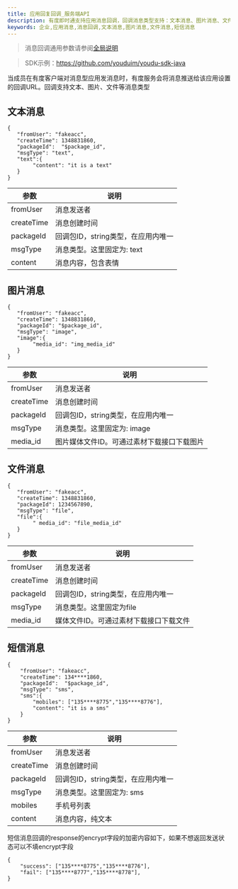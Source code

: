 ```yaml
---
title: 应用回复回调_服务端API
description: 有度即时通支持应用消息回调，回调消息类型支持：文本消息、图片消息、文件消息、短信消息。当成员在有度客户端对消息型应用发消息时，有度服务会将消息推送给该应用设置的回调URL。
keywords: 企业,应用消息,消息回调,文本消息,图片消息,文件消息,短信消息
---
```


> 消息回调通用参数请参阅[全局说明](c01_00002.md#_5)

> SDK示例：https://github.com/youduim/youdu-sdk-java

当成员在有度客户端对消息型应用发消息时，有度服务会将消息推送给该应用设置的回调URL。回调支持文本、图片、文件等消息类型

## 文本消息

```
{
   "fromUser": "fakeacc",
   "createTime": 1348831860,
   "packageId":  "$package_id",
   "msgType": "text",
   "text":{
        "content": "it is a text"
   }
}
```

| 参数       | 说明                               |
| ---------- | ---------------------------------- |
| fromUser   | 消息发送者                         |
| createTime | 消息创建时间                       |
| packageId  | 回调包ID，string类型，在应用内唯一 |
| msgType    | 消息类型。这里固定为: text         |
| content    | 消息内容，包含表情                 |

## 图片消息

```
{
   "fromUser": "fakeacc",
   "createTime": 1348831860,
   "packageId": "$package_id",
   "msgType": "image",
   "image":{
        "media_id": "img_media_id"
   }
}
```

| 参数       | 说明                                       |
| ---------- | ------------------------------------------ |
| fromUser   | 消息发送者                                 |
| createTime | 消息创建时间                               |
| packageId  | 回调包ID，string类型，在应用内唯一         |
| msgType    | 消息类型。这里固定为: image                |
| media_id   | 图片媒体文件ID。可通过素材下载接口下载图片 |

## 文件消息

```
{
   "fromUser": "fakeacc",
   "createTime": 1348831860,
   "packageId": 1234567890,
   "msgType": "file",
   "file":{
        " media_id": "file_media_id"
   }
}
```

| 参数       | 说明                                   |
| ---------- | -------------------------------------- |
| fromUser   | 消息发送者                             |
| createTime | 消息创建时间                           |
| packageId  | 回调包ID，string类型，在应用内唯一     |
| msgType    | 消息类型。这里固定为file               |
| media_id   | 媒体文件ID。可通过素材下载接口下载文件 |

## 短信消息

```
{
    "fromUser": "fakeacc",
    "createTime": 134****1860,
    "packageId":  "$package_id",
    "msgType": "sms",
    "sms":{
        "mobiles": ["135****8775","135****8776"],
        "content": "it is a sms"
    }
}
```

| 参数       | 说明                               |
| ---------- | ---------------------------------- |
| fromUser   | 消息发送者                         |
| createTime | 消息创建时间                       |
| packageId  | 回调包ID，string类型，在应用内唯一 |
| msgType    | 消息类型。这里固定为: sms          |
| mobiles    | 手机号列表                         |
| content    | 消息内容，纯文本                   |

短信消息回调的response的encrypt字段的加密内容如下，如果不想返回发送状态可以不填encrypt字段

```
{
    "success": ["135****8775","135****8776"],
    "fail": ["135****8777","135****8778"],
}
```